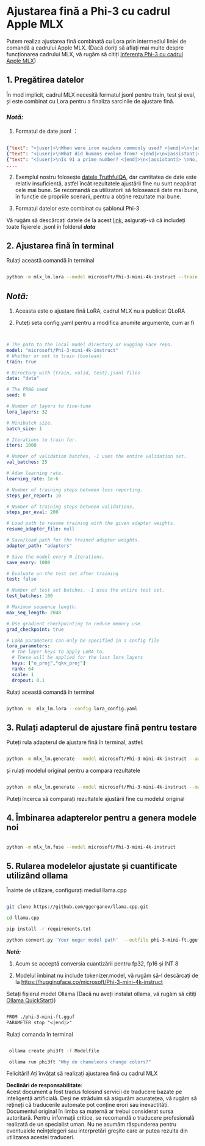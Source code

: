 # **Ajustarea fină a Phi-3 cu cadrul Apple MLX**

Putem realiza ajustarea fină combinată cu Lora prin intermediul liniei de comandă a cadrului Apple MLX. (Dacă doriți să aflați mai multe despre funcționarea cadrului MLX, vă rugăm să citiți [Inferența Phi-3 cu cadrul Apple MLX](../03.FineTuning/03.Inference/MLX_Inference.md))


## **1. Pregătirea datelor**

În mod implicit, cadrul MLX necesită formatul jsonl pentru train, test și eval, și este combinat cu Lora pentru a finaliza sarcinile de ajustare fină.


### ***Notă:***

1. Formatul de date jsonl ：


```json

{"text": "<|user|>\nWhen were iron maidens commonly used? <|end|>\n<|assistant|> \nIron maidens were never commonly used <|end|>"}
{"text": "<|user|>\nWhat did humans evolve from? <|end|>\n<|assistant|> \nHumans and apes evolved from a common ancestor <|end|>"}
{"text": "<|user|>\nIs 91 a prime number? <|end|>\n<|assistant|> \nNo, 91 is not a prime number <|end|>"}
....

```

2. Exemplul nostru folosește [datele TruthfulQA](https://github.com/sylinrl/TruthfulQA/blob/main/TruthfulQA.csv), dar cantitatea de date este relativ insuficientă, astfel încât rezultatele ajustării fine nu sunt neapărat cele mai bune. Se recomandă ca utilizatorii să folosească date mai bune, în funcție de propriile scenarii, pentru a obține rezultate mai bune.

3. Formatul datelor este combinat cu șablonul Phi-3

Vă rugăm să descărcați datele de la acest [link](../../../../code/04.Finetuning/mlx), asigurați-vă că includeți toate fișierele .jsonl în folderul ***data***


## **2. Ajustarea fină în terminal**

Rulați această comandă în terminal


```bash

python -m mlx_lm.lora --model microsoft/Phi-3-mini-4k-instruct --train --data ./data --iters 1000 

```


## ***Notă:***

1. Aceasta este o ajustare fină LoRA, cadrul MLX nu a publicat QLoRA

2. Puteți seta config.yaml pentru a modifica anumite argumente, cum ar fi


```yaml


# The path to the local model directory or Hugging Face repo.
model: "microsoft/Phi-3-mini-4k-instruct"
# Whether or not to train (boolean)
train: true

# Directory with {train, valid, test}.jsonl files
data: "data"

# The PRNG seed
seed: 0

# Number of layers to fine-tune
lora_layers: 32

# Minibatch size.
batch_size: 1

# Iterations to train for.
iters: 1000

# Number of validation batches, -1 uses the entire validation set.
val_batches: 25

# Adam learning rate.
learning_rate: 1e-6

# Number of training steps between loss reporting.
steps_per_report: 10

# Number of training steps between validations.
steps_per_eval: 200

# Load path to resume training with the given adapter weights.
resume_adapter_file: null

# Save/load path for the trained adapter weights.
adapter_path: "adapters"

# Save the model every N iterations.
save_every: 1000

# Evaluate on the test set after training
test: false

# Number of test set batches, -1 uses the entire test set.
test_batches: 100

# Maximum sequence length.
max_seq_length: 2048

# Use gradient checkpointing to reduce memory use.
grad_checkpoint: true

# LoRA parameters can only be specified in a config file
lora_parameters:
  # The layer keys to apply LoRA to.
  # These will be applied for the last lora_layers
  keys: ["o_proj","qkv_proj"]
  rank: 64
  scale: 1
  dropout: 0.1


```

Rulați această comandă în terminal


```bash

python -m  mlx_lm.lora --config lora_config.yaml

```


## **3. Rulați adapterul de ajustare fină pentru testare**

Puteți rula adapterul de ajustare fină în terminal, astfel:


```bash

python -m mlx_lm.generate --model microsoft/Phi-3-mini-4k-instruct --adapter-path ./adapters --max-token 2048 --prompt "Why do chameleons change colors? " --eos-token "<|end|>"    

```

și rulați modelul original pentru a compara rezultatele 


```bash

python -m mlx_lm.generate --model microsoft/Phi-3-mini-4k-instruct --max-token 2048 --prompt "Why do chameleons change colors? " --eos-token "<|end|>"    

```

Puteți încerca să comparați rezultatele ajustării fine cu modelul original


## **4. Îmbinarea adapterelor pentru a genera modele noi**


```bash

python -m mlx_lm.fuse --model microsoft/Phi-3-mini-4k-instruct

```

## **5. Rularea modelelor ajustate și cuantificate utilizând ollama**

Înainte de utilizare, configurați mediul llama.cpp


```bash

git clone https://github.com/ggerganov/llama.cpp.git

cd llama.cpp

pip install -r requirements.txt

python convert.py 'Your meger model path'  --outfile phi-3-mini-ft.gguf --outtype f16 

```

***Notă:*** 

1. Acum se acceptă conversia cuantizării pentru fp32, fp16 și INT 8

2. Modelul îmbinat nu include tokenizer.model, vă rugăm să-l descărcați de la https://huggingface.co/microsoft/Phi-3-mini-4k-instruct

Setați fișierul model Ollama (Dacă nu aveți instalat ollama, vă rugăm să citiți [Ollama QuickStart](https://ollama.com/)))


```txt

FROM ./phi-3-mini-ft.gguf
PARAMETER stop "<|end|>"

```

Rulați comanda în terminal


```bash

 ollama create phi3ft -f Modelfile 

 ollama run phi3ft "Why do chameleons change colors?" 

```

Felicitări! Ați învățat să realizați ajustarea fină cu cadrul MLX

**Declinări de responsabilitate**:  
Acest document a fost tradus folosind servicii de traducere bazate pe inteligență artificială. Deși ne străduim să asigurăm acuratețea, vă rugăm să rețineți că traducerile automate pot conține erori sau inexactități. Documentul original în limba sa maternă ar trebui considerat sursa autoritară. Pentru informații critice, se recomandă o traducere profesională realizată de un specialist uman. Nu ne asumăm răspunderea pentru eventualele neînțelegeri sau interpretări greșite care ar putea rezulta din utilizarea acestei traduceri.